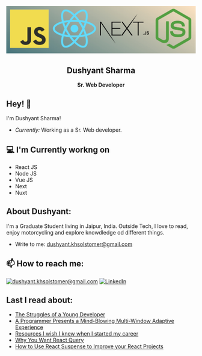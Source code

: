 ![Dushyant Banner Image](./banner.jpg)
<h2 align='center'>Dushyant Sharma</h2>
<p align='center'><b>Sr. Web Developer</b></p>

<h2>Hey! 👋</h2>

I'm Dushyant Sharma! 
- <i>Currently:</i> Working as a Sr. Web developer.

<h2>💻 I'm Currently workng on</h2>

- React JS
- Node JS
- Vue JS
- Next
- Nuxt

<!-- 
__Check out my GitHub repository:__

<div>
  <p>
    <a href="https://github.com/laxmena/PyCalendly">
      <img src="https://github-readme-stats.vercel.app/api/pin/?username=laxmena&repo=PyCalendly" alt="GitHub Stats" />
    </a>
    <a href="https://github.com/laxmena/CloudOrg-Simulator">
      <img src="https://github-readme-stats.vercel.app/api/pin/?username=laxmena&repo=CloudOrg-Simulator" alt="GitHub Stats" />
    </a>
  </p>
</div> -->

<!-- <h2>👀 Stats</h2> -->

<!-- <div> -->
<!--   <p align="center">
    <b><em>Now listening to:</em></b> <br/>
    <img src="https://spotify-github-profile.vercel.app/api/view?uid=lakshmanan.meiyappan&cover_image=true&theme=novatorem" alt="Now Listenting to" />
  </p> -->
  
  <!-- <p align="center">
  <b><em>GitHub Stats:</em></b> <br/>
    <img src="https://github-readme-streak-stats.herokuapp.com/?user=laxmena" alt="GitHub Stats" /> <br/><br/>
  <b><em>Programming activity (Last 7 days):</em></b> <br/>
    <img src="https://github-readme-stats.vercel.app/api/wakatime?username=laxmena" alt="WakaTime" />
  </p>
</div> -->

<h2> About Dushyant:</h2>

I'm a Graduate Student living in Jaipur, India. Outside Tech, I love to read, enjoy motorcycling and explore knowdledge od different things.
 
<!-- - Check out my Blog: [https://laxmena.com](https://laxmena.com)
- Know more about me: [About Laxmena](https://laxmena.com/pages/about) -->
- Write to me: [dushyant.khsolstomer@gmail.com](mailto:dushyant.khsolstomer@gmail.com)

<h2>📫 How to reach me:</h2>

<a href="mailto:dushyant.khsolstomer@gmail.com">![dushyant.khsolstomer@gmail.com](https://img.shields.io/badge/Gmail-D14836?style=for-the-badge&logo=gmail&logoColor=white)</a> <a href="https://www.linkedin.com/in/dushyant-sharma.2a15a518a/">![LinkedIn](https://img.shields.io/badge/LinkedIn-0077B5?style=for-the-badge&logo=linkedin&logoColor=white)</a>

<h2> Last I read about:</h2>

<!-- daily.dev BOOKMARKS:START -->
- [The Struggles of a Young Developer](https://app.daily.dev/posts/09dsUhRue?utm_source=rss&utm_medium=bookmarks&utm_campaign=q9Phl4j2g2jFaoBwLMseO)
- [A Programmer Presents a Mind-Blowing Multi-Window Adaptive Experience](https://app.daily.dev/posts/oKlQxUNjD?utm_source=rss&utm_medium=bookmarks&utm_campaign=q9Phl4j2g2jFaoBwLMseO)
- [Resources I wish I knew when I started my career](https://app.daily.dev/posts/JGcJD4klu?utm_source=rss&utm_medium=bookmarks&utm_campaign=q9Phl4j2g2jFaoBwLMseO)
- [Why You Want React Query](https://app.daily.dev/posts/fl9h64Iws?utm_source=rss&utm_medium=bookmarks&utm_campaign=q9Phl4j2g2jFaoBwLMseO)
- [How to Use React Suspense to Improve your React Projects](https://app.daily.dev/posts/2pJX03wPJ?utm_source=rss&utm_medium=bookmarks&utm_campaign=q9Phl4j2g2jFaoBwLMseO)
<!-- daily.dev BOOKMARKS:END -->

